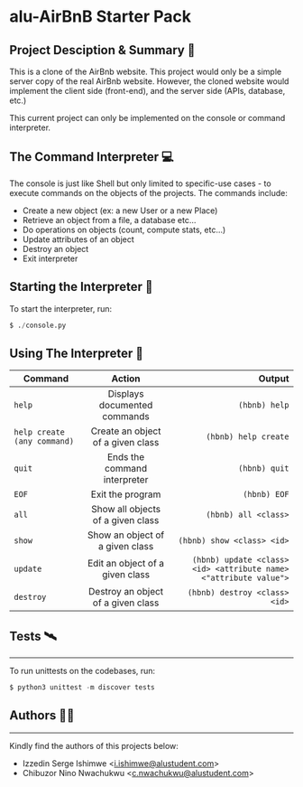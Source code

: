 # alu-AirBnB Starter Pack

## Project Desciption & Summary :memo:

This is a clone of the AirBnb website. This project would only be a simple server copy of the real AirBnb website. However, the cloned website would implement the client side (front-end), and the server side (APIs, database, etc.)

This current project can only be implemented on the console or command interpreter. 

## The Command Interpreter :computer:

The console is just like Shell but only limited to specific-use cases - to execute commands on the objects of the projects. The commands include: 

* Create a new object (ex: a new User or a new Place)
* Retrieve an object from a file, a database etc… 
* Do operations on objects (count, compute stats, etc…) 
* Update attributes of an object 
* Destroy an object 
* Exit interpreter

## Starting the Interpreter :rocket:

To start the interpreter, run:

```python
$ ./console.py
```


## Using The Interpreter :repeat:

| Command | Action | Output | 
|---------- |:-------------: |------: | 
| `help` | Displays documented commands | `(hbnb) help` | 
| `help create (any command)` | Create an object of a given class | `(hbnb) help create` |
| `quit` | Ends the command interpreter | `(hbnb) quit` |
| `EOF` | Exit the program | `(hbnb) EOF` |
| `all` | Show all objects of a given class | `(hbnb) all <class>` |
| `show` | Show an object of a given class | `(hbnb) show <class> <id>` |
| `update` | Edit an object of a given class | `(hbnb) update <class> <id> <attribute name> <"attribute value">` |
| `destroy` | Destroy an object of a given class | `(hbnb) destroy <class> <id>` | 

## Tests :artificial_satellite:
---

To run unittests on the codebases, run: 

```python
$ python3 unittest -m discover tests
```

## Authors :man_technologist:
---

Kindly find the authors of this projects below: 

* Izzedin Serge Ishimwe <<i.ishimwe@alustudent.com>>
* Chibuzor Nino Nwachukwu <<c.nwachukwu@alustudent.com>>